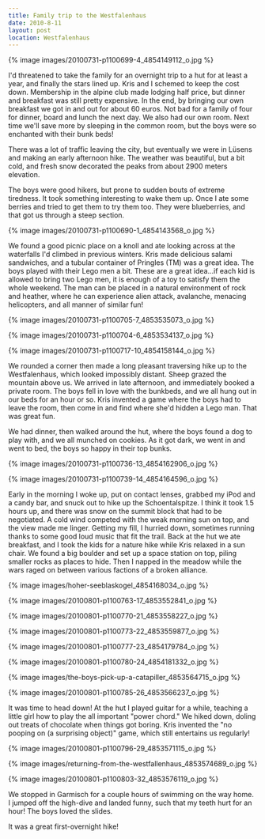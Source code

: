 ```yaml
---
title: Family trip to the Westfalenhaus
date: 2010-8-11
layout: post
location: Westfalenhaus
---
```


{% image images/20100731-p1100699-4_4854149112_o.jpg %}
  
  
I'd threatened to take the family for an overnight trip to a hut for at
least a year, and finally the stars lined up. Kris and I schemed to keep
the cost down. Membership in the alpine club made lodging half price, but
dinner and breakfast was still pretty expensive. In the end, by bringing
our own breakfast we got in and out for about 60 euros. Not bad for a family
of four for dinner, board and lunch the next day. We also had our own room.
Next time we'll save more by sleeping in the common room, but the boys
were so enchanted with their bunk beds!
  
  
There was a lot of traffic leaving the city, but eventually we were in
Lüsens and making an early afternoon hike. The weather was beautiful, but
a bit cold, and fresh snow decorated the peaks from about 2900 meters elevation.
  
  
The boys were good hikers, but prone to sudden bouts of extreme tiredness.
It took something interesting to wake them up. Once I ate some berries
and tried to get them to try them too. They were blueberries, and that
got us through a steep section.
  
  
{% image images/20100731-p1100690-1_4854143568_o.jpg %}
  
  
We found a good picnic place on a knoll and ate looking across at the
waterfalls I'd climbed in previous winters. Kris made delicious salami
sandwiches, and a tubular container of Pringles (TM) was a great idea.
The boys played with their Lego men a bit. These are a great idea...if
each kid is allowed to bring two Lego men, it is enough of a toy to satisfy
them the whole weekend. The man can be placed in a natural environment
of rock and heather, where he can experience alien attack, avalanche, menacing
helicopters, and all manner of similar fun!
  
  
{% image images/20100731-p1100705-7_4853535073_o.jpg %}
  
{% image images/20100731-p1100704-6_4853534137_o.jpg %}
  
{% image images/20100731-p1100717-10_4854158144_o.jpg %}
  
  
We rounded a corner then made a long pleasant traversing hike up to the
Westfalenhaus, which looked impossibly distant. Sheep grazed the mountain
above us. We arrived in late afternoon, and immediately booked a private
room. The boys fell in love with the bunkbeds, and we all hung out in our
beds for an hour or so. Kris invented a game where the boys had to leave
the room, then come in and find where she'd hidden a Lego man. That was
great fun.
  
  
We had dinner, then walked around the hut, where the boys found a dog
to play with, and we all munched on cookies. As it got dark, we went in
and went to bed, the boys so happy in their top bunks.
  
  
{% image images/20100731-p1100736-13_4854162906_o.jpg %}
  
{% image images/20100731-p1100739-14_4854164596_o.jpg %}
  
  
Early in the morning I woke up, put on contact lenses, grabbed my iPod
and a candy bar, and snuck out to hike up the Schoentalspitze. I think
it took 1.5 hours up, and there was snow on the summit block that had to
be negotiated. A cold wind competed with the weak morning sun on top, and
the view made me linger. Getting my fill, I hurried down, sometimes running
thanks to some good loud music that fit the trail. Back at the hut we ate
breakfast, and I took the kids for a nature hike while Kris relaxed in
a sun chair. We found a big boulder and set up a space station on top,
piling smaller rocks as places to hide. Then I napped in the meadow while
the wars raged on between various factions of a broken alliance.
  
  
{% image images/hoher-seeblaskogel_4854168034_o.jpg %}
  
{% image images/20100801-p1100763-17_4853552841_o.jpg %}
  
{% image images/20100801-p1100770-21_4853558227_o.jpg %}
  
{% image images/20100801-p1100773-22_4853559877_o.jpg %}
  
{% image images/20100801-p1100777-23_4854179784_o.jpg %}
  
{% image images/20100801-p1100780-24_4854181332_o.jpg %}
  
{% image images/the-boys-pick-up-a-catapiller_4853564715_o.jpg %}
  
{% image images/20100801-p1100785-26_4853566237_o.jpg %}
  
  
It was time to head down! At the hut I played guitar for a while, teaching
a little girl how to play the all important "power chord." We hiked down,
doling out treats of chocolate when things got boring. Kris invented the
"no pooping on (a surprising object)" game, which still entertains us regularly!
  
  
{% image images/20100801-p1100796-29_4853571115_o.jpg %}
  
{% image images/returning-from-the-westfallenhaus_4853574689_o.jpg %}
  
{% image images/20100801-p1100803-32_4853576119_o.jpg %}
  
  
We stopped in Garmisch for a couple hours of swimming on the way home.
I jumped off the high-dive and landed funny, such that my teeth hurt for
an hour! The boys loved the slides.
  
  
It was a great first-overnight hike!
